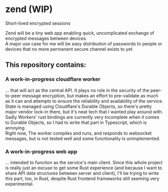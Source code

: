 # zend (WIP)
Short-lived encrypted sessions

Zend will be a tiny web app enabling quick, uncomplicated exchange of encrypted messages between devices.\
A major use case for me will be easy distribution of passwords to people or devices that no more permanent secure channel exists to yet.

## This repository contains:

### A work-in-progress cloudflare worker
... that will act as the central API. It plays no role in the security of the peer-to-peer message encryption,
but makes an effort to pre-validate as much as it can and attempts to ensure the
reliability and availability of the service.\
State is managed using Cloudflare's Durable Objects,
so there's pretty major vendor lock-in there, but it's neat tech that I wanted play around with. Sadly Workers' rust bindings
are currently very incomplete when it comes to Durable Objects, so I had to write that part in Typescript, which is annoying.\
Right now, The worker compiles and runs, and responds to websocket messages, but is not tested well and some functionality is
unimplemented.

### A work-in-progress web app
... intended to function as the service's main client. Since this whole project is really just an excuse to get some Rust experience
(and because I want to share API data structures between server and client), I'll be trying to write this part, too, in Rust,
despite Rust frontend frameworks still seeming very experimental.
